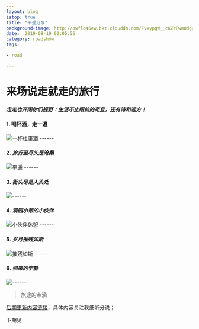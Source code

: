 ```yaml
---
layout: blog
istop: true
title: "平遥分享"
background-image: http://pwflq46ew.bkt.clouddn.com/FvxypgW__cKZrPwmOdgyApXEaDqC
date:  2019-08-19 02:05:56
category: roadshow
tags:

- road

---
```


# 来场说走就走的旅行  

#### *走走也开阔你们视野：生活不止眼前的苟且，还有诗和远方！*

#### 1. **喝杯酒，走一遭**

   ![一杯杜康酒](http://pwflq46ew.bkt.clouddn.com/IMG_20190606_183805.jpg)
​------

#### 2. *旅行至尽头是沧桑*
   ![平遥](http://pwflq46ew.bkt.clouddn.com/IMG_20190608_192440.jpg)
​------

#### 3. *街头尽是人头处*
   ![](http://pwflq46ew.bkt.clouddn.com/FsKk7QAq-75ehSf8v_FaGpJbTxPp)
​------

#### 4. *观园小憩的小伙伴*
![小伙伴休憩](http://pwflq46ew.bkt.clouddn.com/lhul8jy75e-VauxKcfT2a9ndQOgU)
​------
#### 5. *岁月摧残如斯*
![摧残如斯](http://pwflq46ew.bkt.clouddn.com/FjirEEBpeOlJOCkmZh_SdzCDV5IF)
​------
#### 6. *归来的宁静*
![](http://pwflq46ew.bkt.clouddn.com/FsMazUP3ECMO82rBgBvXY4D7kA0E)
​------
> 旅途的点滴

[后期更新内容链接](http://heyixin.top)，具体内容关注我细听分说；

下期见